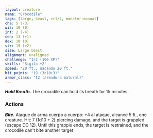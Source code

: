 ```yaml
---
layout: creature
name: "Crocodile"
tags: [large, beast, cr1/2, monster-manual]
cha: 5 (-3)
wis: 10 (0)
int: 2 (-4)
con: 13 (+1)
dex: 10 (0)
str: 15 (+2)
size: Large beast
alignment: unaligned
challenge: "1/2 (100 XP)"
skills: "Sigilo +2"
speed: "20 ft., nadando 20 ft."
hit_points: "19 (3d10+3)"
armor_class: "12 (armadura natural)"
---
```


***Hold Breath.*** The crocodile can hold its breath for 15 minutes.

### Actions

***Bite.*** Ataque de arma cuerpo a cuerpo: +4 al ataque, alcance 5 ft., one creature. Hit: 7 (1d10 + 2) piercing damage, and the target is grappled (escape DC 12). Until this grapple ends, the target is restrained, and the crocodile can't bite another target